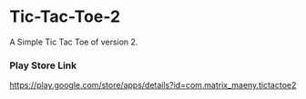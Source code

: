 # Tic-Tac-Toe-2
A Simple Tic Tac Toe of version 2.


### Play Store Link

https://play.google.com/store/apps/details?id=com.matrix_maeny.tictactoe2
